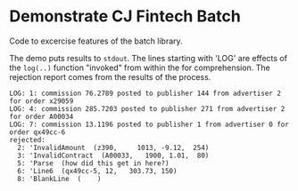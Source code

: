 # Demonstrate CJ Fintech Batch

Code to excercise features of the batch library.

The demo puts results to `stdout`. The lines starting with 'LOG' are
effects of the `log(..)` function "invoked" from within the for
comprehension. The rejection report comes from the results of the
process.

```text
LOG: 1: commission 76.2789 posted to publisher 144 from advertiser 2 for order x29059
LOG: 4: commission 285.7203 posted to publisher 271 from advertiser 2 for order A00034
LOG: 7: commission 13.1196 posted to publisher 1 from advertiser 0 for order qx49cc-6
rejected: 
  2: 'InvalidAmount  (z390,     1013, -9.12,  254)
  3: 'InvalidContract  (A00033,   1900, 1.01,  80)
  5: 'Parse  (how did this get in here?)
  6: 'Line6  (qx49cc-5, 12,   303.73, 150)
  8: 'BlankLine  (    )
```
